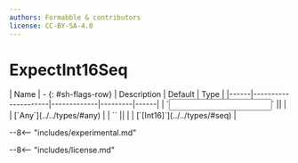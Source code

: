 ```yaml
---
authors: Formabble & contributors
license: CC-BY-SA-4.0
---
```



# ExpectInt16Seq

<div class="sh-parameters" markdown="1">
| Name | - {: #sh-flags-row} | Description | Default | Type |
|------|---------------------|-------------|---------|------|
| `<input>` || | | [`Any`](../../types/#any) |
| `<output>` || | | [`[Int16]`](../../types/#seq) |

</div>

--8<-- "includes/experimental.md"



--8<-- "includes/license.md"

